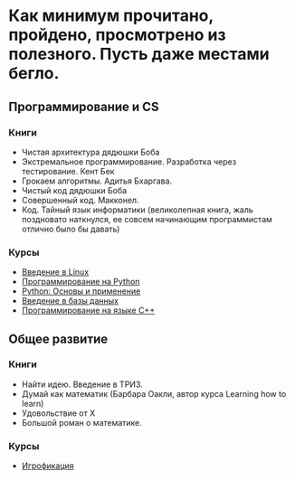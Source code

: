# Как минимум прочитано, пройдено, просмотрено из полезного. Пусть даже местами бегло.
## Программирование и CS
### Книги
- Чистая архитектура дядюшки Боба
- Экстремальное программирование. Разработка через тестирование. Кент Бек
- Грокаем алгоритмы. Адитья Бхаргава.
- Чистый код дядюшки Боба
- Совершенный код. Макконел.
- Код. Тайный язык информатики (великолепная книга, жаль поздновато наткнулся, ее совсем начинающим программистам отлично было бы давать)
### Курсы
- [Введение в Linux](https://stepik.org/cert/23092)
- [Программирование на Python](https://stepik.org/cert/23541)
- [Python: Основы и применение](https://stepik.org/cert/25197)
- [Введение в базы данных](https://stepik.org/cert/28672)
- [Программирование на языке C++](https://stepik.org/cert/53510)

## Общее развитие
### Книги
- Найти идею. Введение в ТРИЗ.
- Думай как математик (Барбара Оакли, автор курса Learning how to learn)
- Удовольствие от X
- Большой роман о математике.
### Курсы
- [Игрофикация](https://stepik.org/cert/29322)